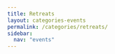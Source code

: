 ```yaml
---
title: Retreats
layout: categories-events
permalink: /categories/retreats/
sidebar:
  nav: "events"
---
```



